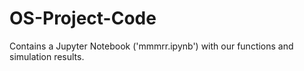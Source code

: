 # OS-Project-Code
Contains a Jupyter Notebook ('mmmrr.ipynb') with our functions and simulation results.
